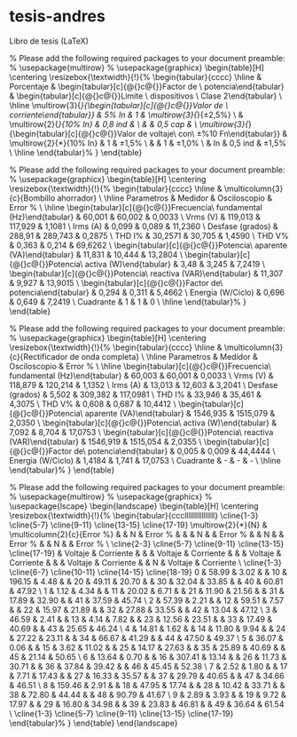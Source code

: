 # tesis-andres
Libro de tesis (LaTeX)

  
% Please add the following required packages to your document preamble:
% \usepackage{multirow}
% \usepackage{graphicx}
\begin{table}[H]
\centering
\resizebox{\textwidth}{!}{%
\begin{tabular}{cccc}
\hline
 & Porcentaje & \begin{tabular}[c]{@{}c@{}}Factor de \\ potencia\end{tabular} & \begin{tabular}[c]{@{}c@{}}Limite \\ dispositivos \\ Clase 2\end{tabular} \\ \hline
\multirow{3}{*}{\begin{tabular}[c]{@{}c@{}}Valor de \\ corriente\end{tabular}} & 5\% In & 1 & \multirow{3}{*}{±2,5\%} \\
 & \multirow{2}{*}{10\% In} & 0,8 ind &  \\
 &  & 0,5 cap &  \\
\multirow{3}{*}{\begin{tabular}[c]{@{}c@{}}Valor de voltaje\\ con\\ ±\%10 Fn\end{tabular}} & \multirow{2}{*}{10\% In} & 1 & ±1,5\% \\
 &  & 1 & ±1,0\% \\
 & In & 0,5 ind & ±1,5\% \\ \hline
\end{tabular}%
}
\end{table}

% Please add the following required packages to your document preamble:
% \usepackage{graphicx}
\begin{table}[H]
\centering
\resizebox{\textwidth}{!}{%
\begin{tabular}{cccc}
\hline
 & \multicolumn{3}{c}{Bombillo ahorrador} \\ \hline
Parametros & Medidor & Osciloscopio & Error \% \\ \hline
\begin{tabular}[c]{@{}c@{}}Frecuencia\\ fundamental (Hz)\end{tabular} & 60,001 & 60,002 & 0,0033 \\
Vrms (V) & 119,013 & 117,929 & 1,1081 \\
Irms (A) & 0,099 & 0,089 & 11,2360 \\
Desfase (grados) & 288,91 & 289,743 & 0,2875 \\
THD I\% & 30,2571 & 30,705 & 1,4590 \\
THD V\% & 0,363 & 0,214 & 69,6262 \\
\begin{tabular}[c]{@{}c@{}}Potencia\\ aparente (VA)\end{tabular} & 11,831 & 10,444 & 13,2804 \\
\begin{tabular}[c]{@{}c@{}}Potencia\\ activa (W)\end{tabular} & 3,48 & 3,245 & 7,2419 \\
\begin{tabular}[c]{@{}c@{}}Potencia\\ reactiva (VAR)\end{tabular} & 11,307 & 9,927 & 13,9015 \\
\begin{tabular}[c]{@{}c@{}}Factor de\\ potencia\end{tabular} & 0,294 & 0,311 & 5,4662 \\
Energia (W/Ciclo) & 0,696 & 0,649 & 7,2419 \\
Cuadrante & 1 & 1 & 0 \\ \hline
\end{tabular}%
}
\end{table}

% Please add the following required packages to your document preamble:
% \usepackage{graphicx}
\begin{table}[H]
\centering
\resizebox{\textwidth}{!}{%
\begin{tabular}{cccc}
\hline
 & \multicolumn{3}{c}{Rectificador de onda completa} \\ \hline
Parametros & Medidor & Osciloscopio & Error \% \\ \hline
\begin{tabular}[c]{@{}c@{}}Frecuencia\\ fundamental (Hz)\end{tabular} & 60,003 & 60,001 & 0,0033 \\
Vrms (V) & 118,879 & 120,214 & 1,1352 \\
Irms (A) & 13,013 & 12,603 & 3,2041 \\
Desfase (grados) & 5,502 & 309,382 & 117,0981 \\
THD I\% & 33,946 & 35,461 & 4,3075 \\
THD V\% & 0,608 & 0,687 & 10,4412 \\
\begin{tabular}[c]{@{}c@{}}Potencia\\ aparente (VA)\end{tabular} & 1546,935 & 1515,079 & 2,0350 \\
\begin{tabular}[c]{@{}c@{}}Potencia\\ activa (W)\end{tabular} & 7,092 & 8,704 & 17,0753 \\
\begin{tabular}[c]{@{}c@{}}Potencia\\ reactiva (VAR)\end{tabular} & 1546,919 & 1515,054 & 2,0355 \\
\begin{tabular}[c]{@{}c@{}}Factor de\\ potencia\end{tabular} & 0,005 & 0,009 & 44,4444 \\
Energia (W/Ciclo) & 1,4184 & 1,741 & 17,0753 \\
Cuadrante & - & - & - \\ \hline
\end{tabular}%
}
\end{table}

% Please add the following required packages to your document preamble:
% \usepackage{multirow}
% \usepackage{graphicx}
% \usepackage{lscape}
\begin{landscape}
\begin{table}[H]
\centering
\resizebox{\textwidth}{!}{%
\begin{tabular}{cccllllllllllllllll}
\cline{1-3} \cline{5-7} \cline{9-11} \cline{13-15} \cline{17-19}
\multirow{2}{*}{N} & \multicolumn{2}{c}{Error \%} &  & N & Error \% &  &  & N &  & Error \% &  & N &  & Error \% &  & N &  & Error \% \\ \cline{2-3} \cline{5-7} \cline{9-11} \cline{13-15} \cline{17-19} 
 & Voltaje & Corriente &  &  & Voltaje & Corriente &  &  & Voltaje & Corriente &  &  & Voltaje & Corriente &  & N & Voltaje & Corriente \\ \cline{1-3} \cline{6-7} \cline{10-11} \cline{14-15} \cline{18-19} 
0 & 58.99 & 3.02 &  & 10 & 196.15 & 4.48 &  & 20 & 49.11 & 20.70 &  & 30 & 32.04 & 33.85 &  & 40 & 60.81 & 47.92 \\
1 & 1.12 & 4.34 &  & 11 & 20.02 & 6.71 &  & 21 & 11.90 & 21.56 &  & 31 & 17.89 & 32.90 &  & 41 & 37.59 & 45.74 \\
2 & 57.39 & 2.21 &  & 12 & 59.51 & 7.57 &  & 22 & 15.97 & 21.89 &  & 32 & 27.88 & 33.55 &  & 42 & 13.04 & 47.12 \\
3 & 46.59 & 2.41 &  & 13 & 4.14 & 7.82 &  & 23 & 12.56 & 23.51 &  & 33 & 17.49 & 40.69 &  & 43 & 25.65 & 46.24 \\
4 & 14.81 & 1.62 &  & 14 & 11.80 & 9.94 &  & 24 & 27.22 & 23.11 &  & 34 & 66.67 & 41.29 &  & 44 & 47.50 & 49.37 \\
5 & 36.07 & 0.06 &  & 15 & 3.62 & 11.02 &  & 25 & 14.17 & 27.63 &  & 35 & 25.89 & 40.69 &  & 45 & 21.14 & 50.65 \\
6 & 13.64 & 0.70 &  & 16 & 307.41 & 13.14 &  & 26 & 11.73 & 30.71 &  & 36 & 37.84 & 39.42 &  & 46 & 45.45 & 52.38 \\
7 & 2.52 & 1.80 &  & 17 & 7.71 & 17.43 &  & 27 & 16.33 & 35.57 &  & 37 & 29.79 & 40.65 &  & 47 & 34.66 & 46.51 \\
8 & 159.46 & 2.91 &  & 18 & 47.95 & 17.74 &  & 28 & 10.42 & 33.71 &  & 38 & 72.80 & 44.44 &  & 48 & 90.79 & 41.67 \\
9 & 2.89 & 3.93 &  & 19 & 9.72 & 17.97 &  & 29 & 16.80 & 34.98 &  & 39 & 23.83 & 46.81 &  & 49 & 36.64 & 61.54 \\ \cline{1-3} \cline{5-7} \cline{9-11} \cline{13-15} \cline{17-19} 
\end{tabular}%
}
\end{table}
\end{landscape}